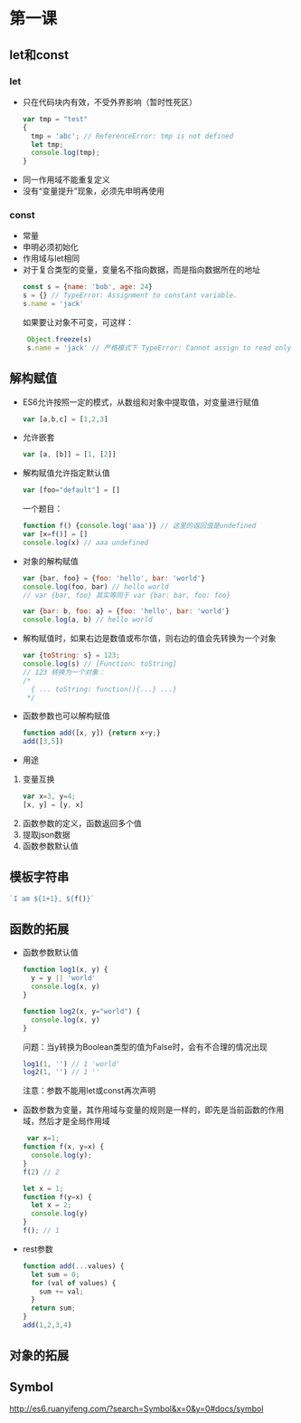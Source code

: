 # 第一课
## let和const
### let
* 只在代码块内有效，不受外界影响（暂时性死区）
  ```javascript
  var tmp = "test"
  {
    tmp = 'abc'; // ReferenceError: tmp is not defined
    let tmp;
    console.log(tmp);
  }
  ```
* 同一作用域不能重复定义
* 没有“变量提升”现象，必须先申明再使用
### const
* 常量
* 申明必须初始化
* 作用域与let相同
* 对于复合类型的变量，变量名不指向数据，而是指向数据所在的地址
  ```javascript
  const s = {name: 'bob', age: 24}
  s = {} // TypeError: Assignment to constant variable.
  s.name = 'jack'
  ```
    如果要让对象不可变，可这样：
  ```javascript
   Object.freeze(s)
   s.name = 'jack' // 严格模式下 TypeError: Cannot assign to read only property 'name' of object '#<Object>'
  ```
## 解构赋值
* ES6允许按照一定的模式，从数组和对象中提取值，对变量进行赋值
  ```javascript
  var [a,b,c] = [1,2,3]
  ```
* 允许嵌套
  ```javascript
  var [a, [b]] = [1, [2]]
  ```
* 解构赋值允许指定默认值
  ```javascript
  var [foo="default"] = []
  ```
  一个题目：
  ```javascript
  function f() {console.log('aaa')} // 这里的返回值是undefined
  var [x=f()] = []
  console.log(x) // aaa undefined
  ```
* 对象的解构赋值
  ```javascript
  var {bar, foo} = {foo: 'hello', bar: 'world'}
  console.log(foo, bar) // hello world
  // var {bar, foo} 其实等同于 var {bar: bar, foo: foo}
  ```
  
  ```javascript
  var {bar: b, foo: a} = {foo: 'hello', bar: 'world'}
  console.log(a, b) // hello world
  ```
* 解构赋值时，如果右边是数值或布尔值，则右边的值会先转换为一个对象
  ```javascript
  var {toString: s} = 123;
  console.log(s) // [Function: toString]
  // 123 转换为一个对象：
  /*
    { ... toString: function(){...} ...}
   */
  ```
* 函数参数也可以解构赋值
  ```javascript
  function add([x, y]) {return x+y;}
  add([3,5])
  ```
* 用途
1. 变量互换
    ```javascript
    var x=3, y=4;
    [x, y] = [y, x]
    ```
2. 函数参数的定义，函数返回多个值
3. 提取json数据
4. 函数参数默认值
## 模板字符串
```javascript
`I am ${1+1}, ${f()}`
```
## 函数的拓展
* 函数参数默认值
  ```javascript
  function log1(x, y) {
    y = y || 'world'
    console.log(x, y)
  }
  
  function log2(x, y="world") {
    console.log(x, y)
  }
  ```
  问题：当y转换为Boolean类型的值为False时，会有不合理的情况出现
  ```javascript
  log1(1, '') // 1 'world'
  log2(1, '') // 1 ''
  ```
  注意：参数不能用let或const再次声明
* 函数参数为变量，其作用域与变量的规则是一样的，即先是当前函数的作用域，然后才是全局作用域
  ```javascript
   var x=1;
  function f(x, y=x) {
    console.log(y);
  }
  f(2) // 2
  ```
  
  ```javascript
  let x = 1;
  function f(y=x) {
    let x = 2;
    console.log(y)
  }
  f(); // 1
  ```
* rest参数
  ```javascript
  function add(...values) {
    let sum = 0;
    for (val of values) {
      sum += val;
    }
    return sum;
  }
  add(1,2,3,4)
  ```
## 对象的拓展
## Symbol
http://es6.ruanyifeng.com/?search=Symbol&x=0&y=0#docs/symbol
